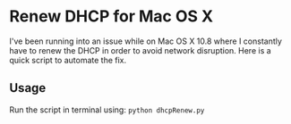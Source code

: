 Renew DHCP for Mac OS X
=======================

I've been running into an issue while on Mac OS X 10.8 where I constantly have to renew the DHCP in order to avoid network disruption. Here is a quick script to automate the fix. 

Usage
-----

Run the script in terminal using:
``` python dhcpRenew.py ```